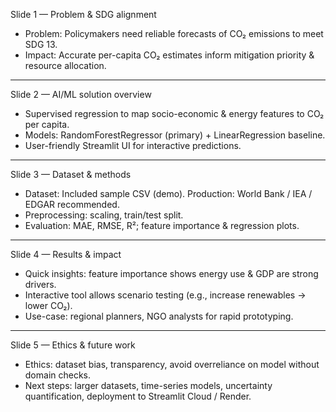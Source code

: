 Slide 1 — Problem & SDG alignment
- Problem: Policymakers need reliable forecasts of CO₂ emissions to meet SDG 13.
- Impact: Accurate per-capita CO₂ estimates inform mitigation priority & resource allocation.

---
Slide 2 — AI/ML solution overview
- Supervised regression to map socio-economic & energy features to CO₂ per capita.
- Models: RandomForestRegressor (primary) + LinearRegression baseline.
- User-friendly Streamlit UI for interactive predictions.

---
Slide 3 — Dataset & methods
- Dataset: Included sample CSV (demo). Production: World Bank / IEA / EDGAR recommended.
- Preprocessing: scaling, train/test split.
- Evaluation: MAE, RMSE, R²; feature importance & regression plots.

---
Slide 4 — Results & impact
- Quick insights: feature importance shows energy use & GDP are strong drivers.
- Interactive tool allows scenario testing (e.g., increase renewables -> lower CO₂).
- Use-case: regional planners, NGO analysts for rapid prototyping.

---
Slide 5 — Ethics & future work
- Ethics: dataset bias, transparency, avoid overreliance on model without domain checks.
- Next steps: larger datasets, time-series models, uncertainty quantification, deployment to Streamlit Cloud / Render.